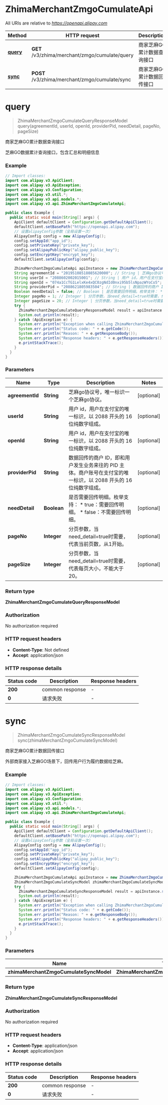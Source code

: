 # ZhimaMerchantZmgoCumulateApi

All URIs are relative to *https://openapi.alipay.com*

| Method | HTTP request | Description |
|------------- | ------------- | -------------|
| [**query**](ZhimaMerchantZmgoCumulateApi.md#query) | **GET** /v3/zhima/merchant/zmgo/cumulate/query | 商家芝麻GO累计数据查询接口 |
| [**sync**](ZhimaMerchantZmgoCumulateApi.md#sync) | **POST** /v3/zhima/merchant/zmgo/cumulate/sync | 商家芝麻GO累计数据回传接口 |


<a name="query"></a>
# **query**
> ZhimaMerchantZmgoCumulateQueryResponseModel query(agreementId, userId, openId, providerPid, needDetail, pageNo, pageSize)

商家芝麻GO累计数据查询接口

芝麻GO数据累计查询接口，包含汇总和明细信息

### Example
```java
// Import classes:
import com.alipay.v3.ApiClient;
import com.alipay.v3.ApiException;
import com.alipay.v3.Configuration;
import com.alipay.v3.util.*;
import com.alipay.v3.api.models.*;
import com.alipay.v3.api.ZhimaMerchantZmgoCumulateApi;

public class Example {
  public static void main(String[] args) {
    ApiClient defaultClient = Configuration.getDefaultApiClient();
    defaultClient.setBasePath("https://openapi.alipay.com");
    // 设置alipayConfig参数（全局设置一次）
    AlipayConfig config = new AlipayConfig();
    config.setAppId("app_id");
    config.setPrivateKey("private_key");
    config.setAlipayPublicKey("alipay_public_key");
    config.setEncryptKey("encrypt_key");
    defaultClient.setAlipayConfig(config);

    ZhimaMerchantZmgoCumulateApi apiInstance = new ZhimaMerchantZmgoCumulateApi(defaultClient);
    String agreementId = "20195108518085620000"; // String | 芝麻go协议号，唯一标识一个芝麻go协议。
    String userId = "2088602002015001"; // String | 用户 id，用户在支付宝的唯一标识，以 2088 开头的 16 位纯数字组成。
    String openId = "074a1CcTG1LelxKe4xQC0zgNdId0nxi95b5lsNpazWYoCo5"; // String | 用户 id，用户在支付宝的唯一标识，以 2088 开头的 16 位纯数字组成。
    String providerPid = "2088621805983504"; // String | 数据回传的商户 ID，即和用户发生业务来往的 PID 主体。商户账号在支付宝的唯一标识，以 2088 开头的 16 位纯数字组成。
    Boolean needDetail = false; // Boolean | 是否需要回传明细。枚举支持： * true：需要回传明细。 * false：不需要回传明细。
    Integer pageNo = 1; // Integer | 分页参数，当need_detail=true时需要，代表当前页数，从1开始。
    Integer pageSize = 20; // Integer | 分页参数，当need_detail=true时需要，代表每页大小，不能大于20。
    try {
      ZhimaMerchantZmgoCumulateQueryResponseModel result = apiInstance.query(agreementId, userId, openId, providerPid, needDetail, pageNo, pageSize);
      System.out.println(result);
    } catch (ApiException e) {
      System.err.println("Exception when calling ZhimaMerchantZmgoCumulateApi#query");
      System.err.println("Status code: " + e.getCode());
      System.err.println("Reason: " + e.getResponseBody());
      System.err.println("Response headers: " + e.getResponseHeaders());
      e.printStackTrace();
    }
  }
}
```

### Parameters

| Name | Type | Description  | Notes |
|------------- | ------------- | ------------- | -------------|
| **agreementId** | **String**| 芝麻go协议号，唯一标识一个芝麻go协议。 | [optional] |
| **userId** | **String**| 用户 id，用户在支付宝的唯一标识，以 2088 开头的 16 位纯数字组成。 | [optional] |
| **openId** | **String**| 用户 id，用户在支付宝的唯一标识，以 2088 开头的 16 位纯数字组成。 | [optional] |
| **providerPid** | **String**| 数据回传的商户 ID，即和用户发生业务来往的 PID 主体。商户账号在支付宝的唯一标识，以 2088 开头的 16 位纯数字组成。 | [optional] |
| **needDetail** | **Boolean**| 是否需要回传明细。枚举支持： * true：需要回传明细。 * false：不需要回传明细。 | [optional] |
| **pageNo** | **Integer**| 分页参数，当need_detail&#x3D;true时需要，代表当前页数，从1开始。 | [optional] |
| **pageSize** | **Integer**| 分页参数，当need_detail&#x3D;true时需要，代表每页大小，不能大于20。 | [optional] |

### Return type

**ZhimaMerchantZmgoCumulateQueryResponseModel**

### Authorization

No authorization required

### HTTP request headers

 - **Content-Type**: Not defined
 - **Accept**: application/json

### HTTP response details
| Status code | Description | Response headers |
|-------------|-------------|------------------|
| **200** | common response |  -  |
| **0** | 请求失败 |  -  |

<a name="sync"></a>
# **sync**
> ZhimaMerchantZmgoCumulateSyncResponseModel sync(zhimaMerchantZmgoCumulateSyncModel)

商家芝麻GO累计数据回传接口

外部商家接入芝麻GO场景下，回传用户行为履约数据给芝麻。

### Example
```java
// Import classes:
import com.alipay.v3.ApiClient;
import com.alipay.v3.ApiException;
import com.alipay.v3.Configuration;
import com.alipay.v3.util.*;
import com.alipay.v3.api.models.*;
import com.alipay.v3.api.ZhimaMerchantZmgoCumulateApi;

public class Example {
  public static void main(String[] args) {
    ApiClient defaultClient = Configuration.getDefaultApiClient();
    defaultClient.setBasePath("https://openapi.alipay.com");
    // 设置alipayConfig参数（全局设置一次）
    AlipayConfig config = new AlipayConfig();
    config.setAppId("app_id");
    config.setPrivateKey("private_key");
    config.setAlipayPublicKey("alipay_public_key");
    config.setEncryptKey("encrypt_key");
    defaultClient.setAlipayConfig(config);

    ZhimaMerchantZmgoCumulateApi apiInstance = new ZhimaMerchantZmgoCumulateApi(defaultClient);
    ZhimaMerchantZmgoCumulateSyncModel zhimaMerchantZmgoCumulateSyncModel = new ZhimaMerchantZmgoCumulateSyncModel(); // ZhimaMerchantZmgoCumulateSyncModel | 
    try {
      ZhimaMerchantZmgoCumulateSyncResponseModel result = apiInstance.sync(zhimaMerchantZmgoCumulateSyncModel);
      System.out.println(result);
    } catch (ApiException e) {
      System.err.println("Exception when calling ZhimaMerchantZmgoCumulateApi#sync");
      System.err.println("Status code: " + e.getCode());
      System.err.println("Reason: " + e.getResponseBody());
      System.err.println("Response headers: " + e.getResponseHeaders());
      e.printStackTrace();
    }
  }
}
```

### Parameters

| Name | Type | Description  | Notes |
|------------- | ------------- | ------------- | -------------|
| **zhimaMerchantZmgoCumulateSyncModel** | **ZhimaMerchantZmgoCumulateSyncModel**|  | [optional] |

### Return type

**ZhimaMerchantZmgoCumulateSyncResponseModel**

### Authorization

No authorization required

### HTTP request headers

 - **Content-Type**: application/json
 - **Accept**: application/json

### HTTP response details
| Status code | Description | Response headers |
|-------------|-------------|------------------|
| **200** | common response |  -  |
| **0** | 请求失败 |  -  |

